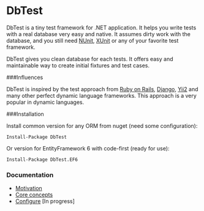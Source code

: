 # DbTest

DbTest is a tiny test framework for .NET application. It helps you write tests with a real database very easy and native. It assumes dirty work with the database, and you still need [NUnit](https://github.com/nunit/nunit), [XUnit](https://github.com/xunit/xunit) or any of your favorite test framework.

DbTest gives you clean database for each tests. It offers easy and maintainable way to create initial fixtures and test cases.

###Influences

DbTest is inspired by the test approach from  [Ruby on Rails](https://github.com/rails/rails), [Django](https://github.com/django/django), [Yii2](https://github.com/yiisoft/yii2) and many other perfect dynamic language frameworks. This approach is a very popular in dynamic languages.

###Installation

Install common version for any ORM from nuget (need some configuration):
```
Install-Package DbTest
```
Or version for EntityFramework 6 with code-first (ready for use):
```
Install-Package DbTest.EF6
```

### Documentation

* [Motivation](https://github.com/justserega/DbTest/blob/master/docs/Motivation.md)
* [Core concepts](https://github.com/justserega/DbTest/blob/master/docs/CoreConcepts.md)
* [Configure](https://github.com/justserega/DbTest/blob/master/docs/Configure.md) [In progress]
